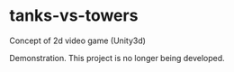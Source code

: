 tanks-vs-towers
===============
Concept of 2d video game (Unity3d)

Demonstration. This project is no longer being developed.

